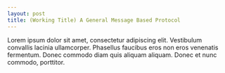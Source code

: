 ```yaml
---
layout: post
title: (Working Title) A General Message Based Protocol
---
```


Lorem ipsum dolor sit amet, consectetur adipiscing elit. Vestibulum convallis
lacinia ullamcorper. Phasellus faucibus eros non eros venenatis fermentum.
Donec commodo diam quis aliquam aliquam. Donec et nunc commodo, porttitor.

